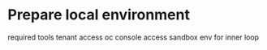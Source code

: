 # Prepare local environment

required tools
tenant access
oc console access
sandbox env for inner loop